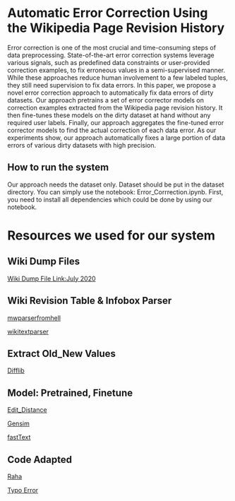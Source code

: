 # Automatic Error Correction Using the Wikipedia Page Revision History

Error correction is one of the most crucial and time-consuming steps of data preprocessing. State-of-the-art error correction systems leverage various signals, such as predefined data constraints or user-provided correction examples, to fix erroneous values in a semi-supervised manner. While these approaches reduce human involvement to a few labeled tuples, they still need supervision to fix data errors. In this paper, we propose a novel error correction approach to automatically fix data errors of dirty datasets. Our approach pretrains a set of error corrector models on correction examples extracted from the Wikipedia page revision history. It then fine-tunes these models on the dirty dataset at hand without any required user labels. Finally, our approach aggregates the fine-tuned error corrector models to find the actual correction of each data error. As our experiments show, our approach automatically fixes a large portion of data errors of various dirty datasets with high precision. 
## How to run the system
Our approach needs the dataset only. Dataset should be put in the dataset directory. You can simply use the notebook: Error_Corrrection.ipynb. First, you need to install all dependencies which could be done by using our notebook.

# Resources we used for our system
## Wiki Dump Files
[Wiki Dump File Link:July 2020](https://dumps.wikimedia.org/enwiki/20200701/)

## Wiki Revision Table & Infobox Parser
[mwparserfromhell](https://github.com/earwig/mwparserfromhell)

[wikitextparser](https://github.com/5j9/wikitextparser)

## Extract Old_New Values
[Difflib](https://docs.python.org/3/library/difflib.html)

## Model: Pretrained, Finetune
[Edit_Distance](http://norvig.com/spell-correct.html)

[Gensim](https://radimrehurek.com/gensim/)

[fastText](https://fasttext.cc/)



## Code Adapted 
[Raha](https://github.com/BigDaMa/raha)

[Typo Error](https://github.com/makcedward/nlp/blob/master/sample/util/nlp-util-symspell.ipynb)




